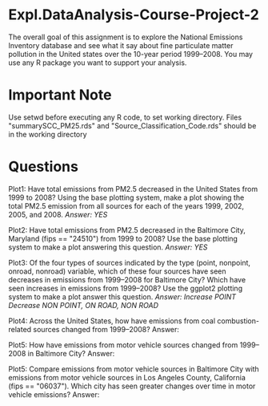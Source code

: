 # Expl.DataAnalysis-Course-Project-2

The overall goal of this assignment is to explore the National Emissions Inventory database and see what it say about fine particulate matter pollution in the United states over the 10-year period 1999–2008. You may use any R package you want to support your analysis.

# Important Note
Use setwd before executing any R code, to set working directory. Files "summarySCC_PM25.rds" and "Source_Classification_Code.rds" should be in the working directory

# Questions

Plot1: Have total emissions from PM2.5 decreased in the United States from 1999 to 2008? Using the base plotting system, make a plot showing the total PM2.5 emission from all sources for each of the years 1999, 2002, 2005, and 2008.
*Answer: YES*

Plot2: Have total emissions from PM2.5 decreased in the Baltimore City, Maryland (fips == "24510") from 1999 to 2008? Use the base plotting system to make a plot answering this question.
*Answer: YES*

Plot3: Of the four types of sources indicated by the type (point, nonpoint, onroad, nonroad) variable, which of these four sources have seen decreases in emissions from 1999–2008 for Baltimore City? Which have seen increases in emissions from 1999–2008? Use the ggplot2 plotting system to make a plot answer this question.
*Answer: Increase POINT Decrease NON POINT, ON ROAD, NON ROAD*

Plot4: Across the United States, how have emissions from coal combustion-related sources changed from 1999–2008?
Answer:

Plot5: How have emissions from motor vehicle sources changed from 1999–2008 in Baltimore City?
Answer:

Plot5: Compare emissions from motor vehicle sources in Baltimore City with emissions from motor vehicle sources in Los Angeles County, California (fips == "06037"). Which city has seen greater changes over time in motor vehicle emissions?
Answer:


